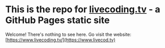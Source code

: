 # This is the repo for [livecoding.tv](https://www.livecod.tv/) - a GitHub Pages static site

Welcome! There's nothing to see here. Go visit the website: [https://www.livecoding.tv/](https://www.livecod.tv)
